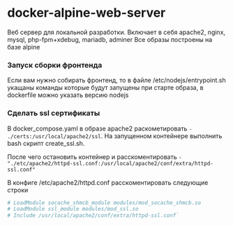 # docker-alpine-web-server

Веб сервер для локальной разработки.
Включает в себя apache2, nginx, mysql, php-fpm+xdebug, mariadb, adminer
Все образы построены на базе alpine

### Запуск сборки фронтенда 
Если вам нужно собирать фронтенд, то в файле /etc/nodejs/entrypoint.sh укащаны команды которые будут запущены при старте образа, в dockerfile можно указать версию nodejs

### Сделать ssl сертификаты

В docker_compose.yaml в образе apache2 раскометировать `- ./certs:/usr/local/apache2/ssl`. 
На запущенном контейнере выполнить bash скрипт create_ssl.sh.

После чего остановить контейнер и расскоментировать `- "./etc/apache2/httpd-ssl.conf:/usr/local/apache2/conf/extra/httpd-ssl.conf"`

В конфиге /etc/apache2/httpd.conf расскоментировать следующие строки

```conf
# LoadModule socache_shmcb_module modules/mod_socache_shmcb.so
# LoadModule ssl_module modules/mod_ssl.so
# Include /usr/local/apache2/conf/extra/httpd-ssl.conf`
```